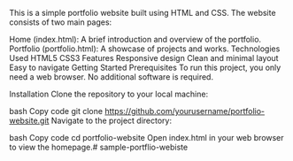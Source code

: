This is a simple portfolio website built using HTML and CSS. The website consists of two main pages:

Home (index.html): A brief introduction and overview of the portfolio.
Portfolio (portfolio.html): A showcase of projects and works.
Technologies Used
HTML5
CSS3
Features
Responsive design
Clean and minimal layout
Easy to navigate
Getting Started
Prerequisites
To run this project, you only need a web browser. No additional software is required.

Installation
Clone the repository to your local machine:

bash
Copy code
git clone https://github.com/yourusername/portfolio-website.git
Navigate to the project directory:

bash
Copy code
cd portfolio-website
Open index.html in your web browser to view the homepage.# sample-portflio-webiste
